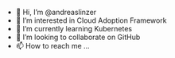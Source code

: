 - 👋 Hi, I’m @andreaslinzer
- 👀 I’m interested in Cloud Adoption Framework
- 🌱 I’m currently learning Kubernetes
- 💞️ I’m looking to collaborate on GitHub
- 📫 How to reach me ...

<!---
andreaslinzer/andreaslinzer is a ✨ special ✨ repository because its `README.md` (this file) appears on your GitHub profile.
You can click the Preview link to take a look at your changes.
--->
